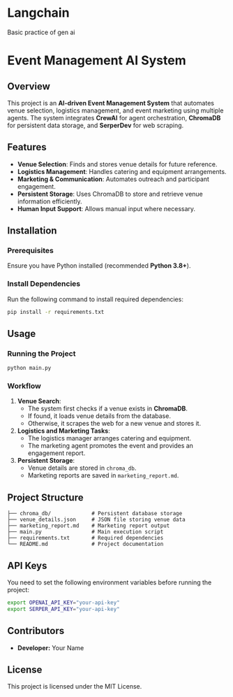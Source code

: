 # Langchain
Basic practice of gen ai 
# Event Management AI System

## Overview
This project is an **AI-driven Event Management System** that automates venue selection, logistics management, and event marketing using multiple agents. The system integrates **CrewAI** for agent orchestration, **ChromaDB** for persistent data storage, and **SerperDev** for web scraping.

## Features
- **Venue Selection**: Finds and stores venue details for future reference.
- **Logistics Management**: Handles catering and equipment arrangements.
- **Marketing & Communication**: Automates outreach and participant engagement.
- **Persistent Storage**: Uses ChromaDB to store and retrieve venue information efficiently.
- **Human Input Support**: Allows manual input where necessary.

## Installation
### Prerequisites
Ensure you have Python installed (recommended **Python 3.8+**).

### Install Dependencies
Run the following command to install required dependencies:
```sh
pip install -r requirements.txt
```

## Usage
### Running the Project
```sh
python main.py
```

### Workflow
1. **Venue Search**:
   - The system first checks if a venue exists in **ChromaDB**.
   - If found, it loads venue details from the database.
   - Otherwise, it scrapes the web for a new venue and stores it.
2. **Logistics and Marketing Tasks**:
   - The logistics manager arranges catering and equipment.
   - The marketing agent promotes the event and provides an engagement report.
3. **Persistent Storage**:
   - Venue details are stored in `chroma_db`.
   - Marketing reports are saved in `marketing_report.md`.

## Project Structure
```
├── chroma_db/             # Persistent database storage
├── venue_details.json     # JSON file storing venue data
├── marketing_report.md    # Marketing report output
├── main.py                # Main execution script
├── requirements.txt       # Required dependencies
└── README.md              # Project documentation
```

## API Keys
You need to set the following environment variables before running the project:
```sh
export OPENAI_API_KEY="your-api-key"
export SERPER_API_KEY="your-api-key"
```

## Contributors
- **Developer:** Your Name

## License
This project is licensed under the MIT License.

